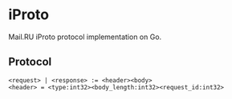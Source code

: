 # iProto

Mail.RU iProto protocol implementation on Go.

## Protocol

```
<request> | <response> := <header><body>
<header> = <type:int32><body_length:int32><request_id:int32>
```